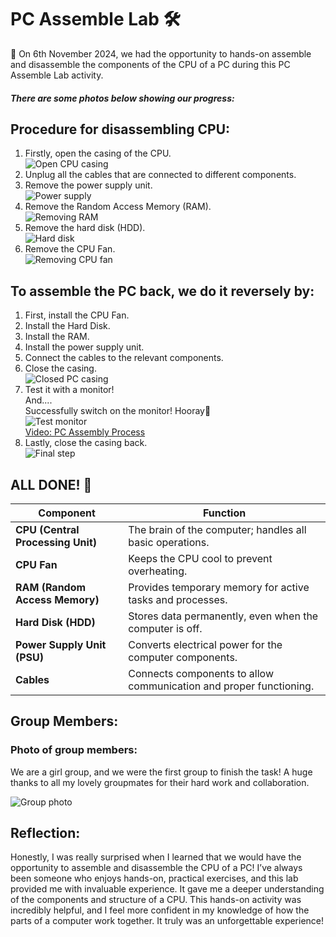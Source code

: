 # PC Assemble Lab 🛠

📆 On 6th November 2024, we had the opportunity to hands-on assemble and disassemble the components of the CPU of a PC during this PC Assemble Lab activity.

##### There are some photos below showing our progress: 

## Procedure for disassembling CPU:
1. Firstly, open the casing of the CPU.  
   ![Open CPU casing](path_to_your_image.jpg)  
2. Unplug all the cables that are connected to different components.  
3. Remove the power supply unit.  
   ![Power supply](path_to_your_image.jpg)  
4. Remove the Random Access Memory (RAM).  
   ![Removing RAM](path_to_your_image.jpg)  
5. Remove the hard disk (HDD).  
   ![Hard disk](path_to_your_image.jpg)  
6. Remove the CPU Fan.  
   ![Removing CPU fan](path_to_your_image.jpg)

## To assemble the PC back, we do it reversely by:

1. First, install the CPU Fan.
2. Install the Hard Disk.
3. Install the RAM.
4. Install the power supply unit.
5. Connect the cables to the relevant components.
6. Close the casing.  
   ![Closed PC casing](path_to_your_image.jpg)
7. Test it with a monitor!  
   And....  
   Successfully switch on the monitor! Hooray🎉  
   ![Test monitor](path_to_your_image.jpg)  
   [Video: PC Assembly Process](video_url)  
8. Lastly, close the casing back.  
   ![Final step](path_to_your_image.jpg)

## ALL DONE! 🎉

| Component               | Function                                                                                     |
|-------------------------|----------------------------------------------------------------------------------------------|
| **CPU (Central Processing Unit)** | The brain of the computer; handles all basic operations.                                   |
| **CPU Fan**             | Keeps the CPU cool to prevent overheating.                                                   |
| **RAM (Random Access Memory)** | Provides temporary memory for active tasks and processes.                                  |
| **Hard Disk (HDD)**     | Stores data permanently, even when the computer is off.                                       |
| **Power Supply Unit (PSU)** | Converts electrical power for the computer components.                                       |
| **Cables**              | Connects components to allow communication and proper functioning.                          |

## Group Members:
### Photo of group members:
We are a girl group, and we were the first group to finish the task! A huge thanks to all my lovely groupmates for their hard work and collaboration.  

![Group photo](path_to_your_image.jpg)

## Reflection:
Honestly, I was really surprised when I learned that we would have the opportunity to assemble and disassemble the CPU of a PC! I’ve always been someone who enjoys hands-on, practical exercises, and this lab provided me with invaluable experience. It gave me a deeper understanding of the components and structure of a CPU. This hands-on activity was incredibly helpful, and I feel more confident in my knowledge of how the parts of a computer work together. It truly was an unforgettable experience!
